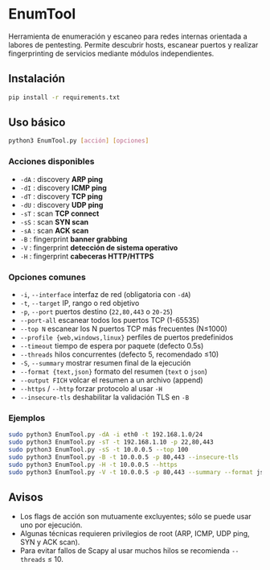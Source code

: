 # EnumTool

Herramienta de enumeración y escaneo para redes internas orientada a labores de pentesting.
Permite descubrir hosts, escanear puertos y realizar fingerprinting de servicios mediante
módulos independientes.

## Instalación

```bash
pip install -r requirements.txt
```

## Uso básico

```bash
python3 EnumTool.py [acción] [opciones]
```

### Acciones disponibles

- `-dA`  : discovery **ARP ping**
- `-dI`  : discovery **ICMP ping**
- `-dT`  : discovery **TCP ping**
- `-dU`  : discovery **UDP ping**
- `-sT`  : scan **TCP connect**
- `-sS`  : scan **SYN scan**
- `-sA`  : scan **ACK scan**
- `-B`   : fingerprint **banner grabbing**
- `-V`   : fingerprint **detección de sistema operativo**
- `-H`   : fingerprint **cabeceras HTTP/HTTPS**

### Opciones comunes

- `-i`, `--interface`  interfaz de red (obligatoria con `-dA`)
- `-t`, `--target`     IP, rango o red objetivo
- `-p`, `--port`       puertos destino (`22,80,443` o `20-25`)
- `--port-all`         escanear todos los puertos TCP (1-65535)
- `--top N`            escanear los N puertos TCP más frecuentes (N≤1000)
- `--profile {web,windows,linux}`  perfiles de puertos predefinidos
- `--timeout`          tiempo de espera por paquete (defecto 0.5s)
- `--threads`          hilos concurrentes (defecto 5, recomendado ≤10)
- `-S`, `--summary`    mostrar resumen final de la ejecución
- `--format {text,json}`  formato del resumen (`text` o `json`)
- `--output FICH`      volcar el resumen a un archivo (append)
- `--https` / `--http` forzar protocolo al usar `-H`
- `--insecure-tls`     deshabilitar la validación TLS en `-B`

### Ejemplos

```bash
sudo python3 EnumTool.py -dA -i eth0 -t 192.168.1.0/24
sudo python3 EnumTool.py -sT -t 192.168.1.10 -p 22,80,443
sudo python3 EnumTool.py -sS -t 10.0.0.5 --top 100
sudo python3 EnumTool.py -B -t 10.0.0.5 -p 80,443 --insecure-tls
sudo python3 EnumTool.py -H -t 10.0.0.5 --https
sudo python3 EnumTool.py -V -t 10.0.0.5 -p 80,443 --summary --format json --output resultados.log
```

## Avisos

- Los flags de acción son mutuamente excluyentes; sólo se puede usar uno por ejecución.
- Algunas técnicas requieren privilegios de root (ARP, ICMP, UDP ping, SYN y ACK scan).
- Para evitar fallos de Scapy al usar muchos hilos se recomienda `--threads` ≤ 10.

